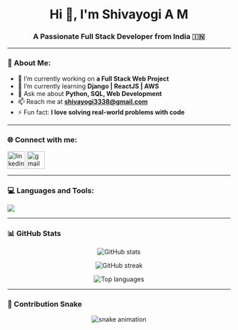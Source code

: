 <!-- Profile Banner -->


<h1 align="center">Hi 👋, I'm Shivayogi A M</h1>
<h3 align="center">A Passionate Full Stack Developer from India 🇮🇳</h3>

---

### 💫 About Me:
- 🔭 I’m currently working on **a Full Stack Web Project**
- 🌱 I’m currently learning **Django | ReactJS | AWS**
- 💬 Ask me about **Python, SQL, Web Development**
- 📫 Reach me at **shivayogi3338@gmail.com**
- ⚡ Fun fact: **I love solving real-world problems with code**

---

### 🌐 Connect with me:
<p align="left">
<a href="https://www.linkedin.com/in/shivayogi03/" target="blank"><img align="center" src="https://skillicons.dev/icons?i=linkedin" alt="linkedin" height="40"/></a>
<a href="mailto:shivayogi3338@gmail.com"><img align="center" src="https://skillicons.dev/icons?i=gmail" alt="gmail" height="40"/></a>
</p>

---

### 💻 Languages and Tools:
<p align="left">
  <img src="https://skillicons.dev/icons?i=python,django,html,css,js,react,git,github,linux,mysql" />
</p>

---
### 📊 GitHub Stats
<p align="center">
  <img src="https://github-readme-stats.vercel.app/api?username=Shivayogi03&show_icons=true&theme=tokyonight" alt="GitHub stats" />
</p>

<p align="center">
  <img src="https://github-readme-streak-stats.herokuapp.com/?user=Shivayogi03&theme=tokyonight" alt="GitHub streak" />
</p>

<p align="center">
  <img src="https://github-readme-stats.vercel.app/api/top-langs/?username=Shivayogi03&layout=compact&theme=tokyonight" alt="Top languages" />
</p>

---

### 🐍 Contribution Snake
<p align="center">
  <img src="https://github.com/Shivayogi03/Shivayogi03/blob/output/github-contribution-grid-snake.svg" alt="snake animation" />
</p>



